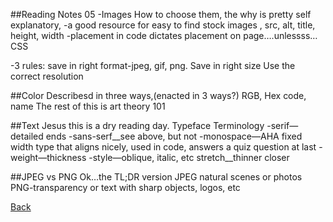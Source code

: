 ##Reading Notes 05
-Images
How to choose them, the why is pretty self explanatory, 
-a good resource for easy to find stock images
<img>, src, alt, title, height, width
-placement in code dictates placement on page….unlessss…CSS

-3 rules: save in right format-jpeg, gif, png.
Save in right size
Use the correct resolution


##Color
Describesd in three ways,(enacted in 3 ways?)
RGB, Hex code, name
The rest of this is art theory 101

##Text
Jesus this is a dry reading day. 
Typeface Terminology
-serif—detailed ends
-sans-serf__see above, but not
-monospace—AHA fixed width type that aligns nicely, used in code, answers a quiz question at last
-weight—thickness
-style—oblique, italic, etc
stretch__thinner closer


##JPEG vs PNG
Ok…the TL;DR version
JPEG natural scenes or photos
PNG-transparency or text with sharp objects, logos, etc

[Back](README.md)